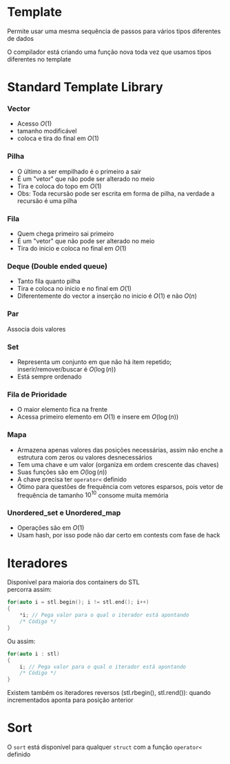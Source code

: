 # Template
Permite usar uma mesma sequência de passos para vários tipos diferentes de dados

O compilador está criando uma função nova toda vez que usamos tipos diferentes no template


# Standard Template Library
### Vector
- Acesso $`O(1)`$
- tamanho modificável
- coloca e tira do final em $`O(1)`$

### Pilha
- O último a ser empilhado é o primeiro a sair
- É um "vetor" que não pode ser alterado no meio
- Tira e coloca do topo em $`O(1)`$
- Obs: Toda recursão pode ser escrita em forma de pilha, na verdade a recursão é uma pilha

### Fila
- Quem chega primeiro sai primeiro
- É um "vetor" que não pode ser alterado no meio
- Tira do inicio e coloca no final em $`O(1)`$

### Deque (Double ended queue)
- Tanto fila quanto pilha
- Tira e coloca no inicio e no final em $`O(1)`$
- Diferentemente do vector a inserção no inicio é $`O(1)`$ e não $`O(n)`$

### Par
Associa dois valores

### Set
- Representa um conjunto em que não há item repetido; inserir/remover/buscar é $`O(\log (n))`$
- Está sempre ordenado

### Fila de Prioridade
- O maior elemento fica na frente
- Acessa primeiro elemento em $`O(1)`$ e insere em $`O(\log (n))`$

### Mapa
- Armazena apenas valores das posições necessárias, assim não enche a estrutura com zeros ou valores desnecessários
- Tem uma chave e um valor (organiza em ordem crescente das chaves)
- Suas funções são em $`O(\log (n))`$
- A chave precisa ter `operator<` definido
- Ótimo para questões de frequência com vetores esparsos, pois vetor de frequência de tamanho $`10^{10}`$ consome muita memória

### Unordered_set e Unordered_map
- Operações são em $`O(1)`$
- Usam hash, por isso pode não dar certo em contests com fase de hack


# Iteradores
Disponivel para maioria dos containers do STL\
percorra assim:
```cpp
for(auto i = stl.begin(); i != stl.end(); i++)
{
    *i; // Pega valor para o qual o iterador está apontando
    /* Código */
}
```
Ou assim:
```cpp
for(auto i : stl)
{
    i; // Pega valor para o qual o iterador está apontando
    /* Código */
}
```
Existem também os iteradores reversos (stl.rbegin(), stl.rend()): quando incrementados aponta para posição anterior


# Sort
O `sort` está disponível para qualquer `struct` com a função `operator<` definido
